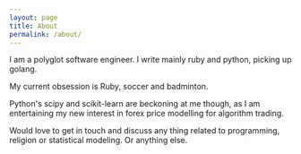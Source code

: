 ```yaml
---
layout: page
title: About
permalink: /about/
---
```

I am a polyglot software engineer. I write mainly ruby and python, picking up golang.

My current obsession is Ruby, soccer and badminton.

Python's scipy and scikit-learn are beckoning at me though, as I am entertaining my new interest in forex price modelling for algorithm trading.

Would love to get in touch and discuss any thing related to programming, religion or statistical modeling. Or anything else.
